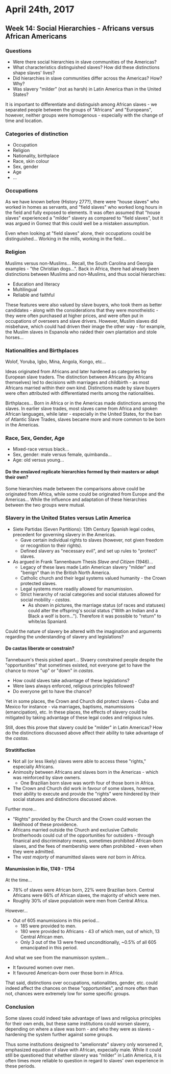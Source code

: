 April 24th, 2017
================

Week 14: Social Hierarchies - Africans versus African Americans
---------------------------------------------------------------

### Questions

- Were there social hierarchies in slave communities of the Americas?
- What characteristics distinguished slaves? How did these distinctions shape slaves' lives?
- Did hierarchies in slave communities differ across the Americas? How? Why?
- Was slavery "milder" (not as harsh) in Latin America than in the United States?

It is important to differentiate and distinguish among African slaves - we separated people between the groups of "Africans" and "Europeans", however, neither groups were homogenous - especially with the change of time and location.

### Categories of distinction

- Occupation
- Religion
- Nationality, birthplace
- Race, skin colour
- Sex, gender
- Age
- ...

### Occupations

As we have known before (History 277?), there were "house slaves" who worked in homes as servants, and "field slaves" who worked long hours in the field and fully exposed to elements. It was often assumed that "house slaves" experienced a "milder" slavery as compared to "field slaves", but it was argued in Gomez that this could well be a mistaken assumption.

Even when looking at "field slaves" alone, their occupations could be distinguished... Working in the mills, working in the field...

### Religion

Muslims versus non-Muslims... Recall, the South Carolina and Georgia examples - "the Christian dogs...". Back in Africa, there had already been distinctions between Muslims and non-Muslims, and thus social hierarchies:

- Education and literacy
- Multilingual
- Reliable and faithful

These features were also valued by slave buyers, who took them as better candidates - along with the considerations that they were monotheistic - they were often purchased at higher prices, and were often put in occupations of overseers and slave drivers. However, Muslim slaves did misbehave, which could had driven their image the other way - for example, the Muslim slaves in Espanola who raided their own plantation and stole horses...

### Nationalities and Birthplaces

Wolof, Yoruba, Igbo, Mina, Angola, Kongo, etc...

Ideas originated from Africans and later hardened as categories by European slave traders. The distinction between Africans (by Africans themselves) led to decisions with marriages and childbirth - as most Africans married within their own kind. Distinctions made by slave buyers were often attributed with differentiated merits among the nationalities.

Birthplaces... Born in Africa or in the Americas made distinctions among the slaves. In earlier slave trades, most slaves came from Africa and spoken African languages, while later - especially in the United States, for the ban of Atlantic Slave Trades, slaves became more and more common to be born in the Americas.

### Race, Sex, Gender, Age

- Mixed-race versus black...
- Sex, gender: male versus female, quimbanda...
- Age: old versus young...

#### Do the enslaved replicate hierarchies formed by their masters or adopt their own?

Some hierarchies made between the comparisons above could be originated from Africa, while some could be originated from Europe and the Americas... While the influence and adaptation of these hierarchies between the two groups were mutual.

### Slavery in the United States versus Latin America

- Siete Partidas (Seven Partitions): 13th Century Spanish legal codes, precedent for governing slavery in the Americas.
  - Gave certain individual rights to slaves (however, not given freedom or recognition to their rights).
  - Defined slavery as "necessary evil", and set up rules to "protect" slaves.
- As argued in Frank Tannenbaum Thesis *Slave and Citizen* (1946)...
  - Legacy of these laws made Latin American slavery "milder" and "benign" than in the British North America.
  - Catholic church and their legal systems valued humanity - the Crown protected slaves.
  - Legal systems more readily allowed for manumission.
  - Strict hierarchy of racial categories and social statuses allowed for social mobility - *castas*.
    - As shown in pictures, the marriage status (of races and statuses) could alter the offspring's social status ("With an Indian and a Black a wolf is born..."). Therefore it was possible to "return" to white/as Spaniard.

Could the nature of slavery be altered with the imagination and arguments regarding the understanding of slavery and legislations?

#### Do castas liberate or constrain?

Tannebaum's thesis picked apart... Slvaery constrained people despite the "opportunities" that sometimes existed, not everyone get to have the chance to move "up" or "down" in *castas*.

- How could slaves take advantage of these legislations?
- Were laws always enforced, religious principles followed?
- Do everyone get to have the chance?

Yet in some places, the Crown and Church did protect slaves - Cuba and Mexico for instance - via marriages, baptisms, manumissions (emancipation), etc. In these places, the effects of slavery could be mitigated by taking advantage of these legal codes and religious rules.

Still, does this prove that slavery could be "milder" in Latin Americas? How do the distinctions discussed above affect their ability to take advantage of the *castas*.

#### Stratitifaction

- Not all (or less likely) slaves were able to access these "rights," especially Africans.
- Animosity between Africans and slaves born in the Americas - which was reinforced by slave owners.
  - One Brazilian born slave was worth four of those born in Africa.
- The Crown and Church did work in favour of some slaves, however, their ability to execute and provide the "rights" were hindered by their social statuses and distinctions discussed above.

Further more...

- "Rights" provided by the Church and the Crown could worsen the likelihood of these providence.
- Africans married outside the Church and exclusive Catholic brotherhoods could cut of the opportunities for outsiders - through finanical and discriminatory means, sometimes prohibited African-born slaves, and the fees of membership were often prohibited - even when they were admitted.
- The *vast majorty* of manumitted slaves were *not* born in Africa.

#### Manumission in Rio, 1749 - 1754

At the time...

- 78% of slaves were African born, 22% were Brazilian born. Central Africans were 66% of African slaves, the majority of which were men.
- Roughly 30% of slave populatioin were men from Central Africa.

However...

- Out of 605 manumissions in this period...
  - 185 were provided to men.
  - 180 were provided to Africans - 43 of which men, out of which, 13 Central African men.
  - Only 3 out of the 13 were freed unconditionally, ~0.5% of all 605 emancipated in this period.

And what we see from the manumisson system...

- It favoured women over men.
- It favoured American-born over those born in Africa.

That said, distinctions over occupations, nationalities, gender, etc. could indeed affect the chances on these "opportunities", and more often than not, chances were extremely low for some specific groups.

### Conclusion

Some slaves could indeed take advantage of laws and religoius principles for their own ends, but these same institutions could worsen slavery, depending on where a slave was born - and who they were as slaves - hardening the system further against some groups.

Thus some institutions designed to "amelionrate" slavery only worsened it, emphasized equation of slave with African, expecially male. While it could still be questioned that whether slavery was "milder" in Latin America, it is often times more reliable to question in regard to slaves' own experience in these periods.
